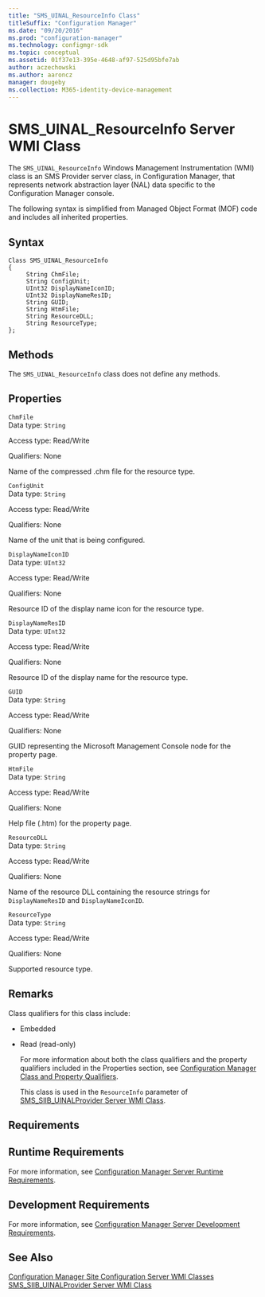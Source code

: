 ```yaml
---
title: "SMS_UINAL_ResourceInfo Class"
titleSuffix: "Configuration Manager"
ms.date: "09/20/2016"
ms.prod: "configuration-manager"
ms.technology: configmgr-sdk
ms.topic: conceptual
ms.assetid: 01f37e13-395e-4648-af97-525d95bfe7ab
author: aczechowski
ms.author: aaroncz
manager: dougeby
ms.collection: M365-identity-device-management
---
```

# SMS_UINAL_ResourceInfo Server WMI Class
The `SMS_UINAL_ResourceInfo` Windows Management Instrumentation (WMI) class is an SMS Provider server class, in Configuration Manager, that represents network abstraction layer (NAL) data specific to the Configuration Manager console.  

 The following syntax is simplified from Managed Object Format (MOF) code and includes all inherited properties.  

## Syntax  

```  
Class SMS_UINAL_ResourceInfo   
{  
     String ChmFile;  
     String ConfigUnit;  
     UInt32 DisplayNameIconID;  
     UInt32 DisplayNameResID;  
     String GUID;  
     String HtmFile;  
     String ResourceDLL;  
     String ResourceType;  
};  
```  

## Methods  
 The `SMS_UINAL_ResourceInfo` class does not define any methods.  

## Properties  
 `ChmFile`  
 Data type: `String`  

 Access type: Read/Write  

 Qualifiers: None  

 Name of the compressed .chm file for the resource type.  

 `ConfigUnit`  
 Data type: `String`  

 Access type: Read/Write  

 Qualifiers: None  

 Name of the unit that is being configured.  

 `DisplayNameIconID`  
 Data type: `UInt32`  

 Access type: Read/Write  

 Qualifiers: None  

 Resource ID of the display name icon for the resource type.  

 `DisplayNameResID`  
 Data type: `UInt32`  

 Access type: Read/Write  

 Qualifiers: None  

 Resource ID of the display name for the resource type.  

 `GUID`  
 Data type: `String`  

 Access type: Read/Write  

 Qualifiers: None  

 GUID representing the Microsoft Management Console node for the property page.  

 `HtmFile`  
 Data type: `String`  

 Access type: Read/Write  

 Qualifiers: None  

 Help file (.htm) for the property page.  

 `ResourceDLL`  
 Data type: `String`  

 Access type: Read/Write  

 Qualifiers: None  

 Name of the resource DLL containing the resource strings for `DisplayNameResID` and `DisplayNameIconID`.  

 `ResourceType`  
 Data type: `String`  

 Access type: Read/Write  

 Qualifiers: None  

 Supported resource type.  

## Remarks  
 Class qualifiers for this class include:  

- Embedded  

- Read (read-only)  

  For more information about both the class qualifiers and the property qualifiers included in the Properties section, see [Configuration Manager Class and Property Qualifiers](../../../develop/reference/misc/class-and-property-qualifiers.md).  

  This class is used in the `ResourceInfo` parameter of [SMS_SIIB_UINALProvider Server WMI Class](../../../develop/reference/misc/sms_siib_uinalprovider-server-wmi-class.md).  

## Requirements  

## Runtime Requirements  
 For more information, see [Configuration Manager Server Runtime Requirements](../../../develop/core/reqs/server-runtime-requirements.md).  

## Development Requirements  
 For more information, see [Configuration Manager Server Development Requirements](../../../develop/core/reqs/server-development-requirements.md).  

## See Also  
 [Configuration Manager Site Configuration Server WMI Classes](../../../develop/reference/core/servers/configure/site-configuration-server-wmi-classes.md)   
 [SMS_SIIB_UINALProvider Server WMI Class](../../../develop/reference/misc/sms_siib_uinalprovider-server-wmi-class.md)
